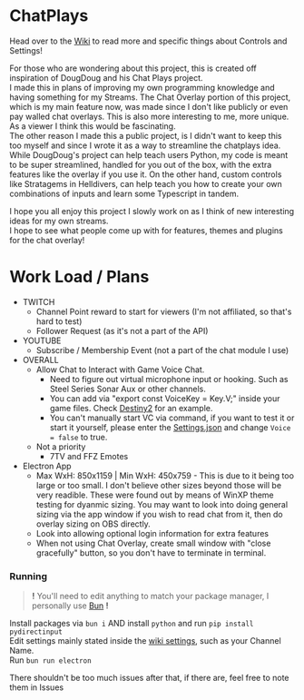 # ChatPlays
Head over to the [Wiki](https://github.com/AlgorithmicPolicyIndex/ChatPlays/wiki) to read more and specific things about Controls and Settings!  

For those who are wondering about this project, this is created off inspiration of DougDoug and his Chat Plays project.  
I made this in plans of improving my own programming knowledge and having something for my Streams. The Chat Overlay portion of this project, which is my main feature now, was made since I don't like publicly or even pay walled chat overlays. This is also more interesting to me, more unique. As a viewer I think this would be fascinating.  
The other reason I made this a public project, is I didn't want to keep this too myself and since I wrote it as a way to streamline the chatplays idea.  
While DougDoug's project can help teach users Python, my code is meant to be super streamlined, handled for you out of the box, with the extra features like the overlay if you use it. On the other hand, custom controls like Stratagems in Helldivers, can help teach you how to create your own combinations of inputs and learn some Typescript in tandem.

I hope you all enjoy this project I slowly work on as I think of new interesting ideas for my own streams.  
I hope to see what people come up with for features, themes and plugins for the chat overlay!

# Work Load / Plans
 - TWITCH
 	- Channel Point reward to start for viewers (I'm not affiliated, so that's hard to test)
	- Follower Request (as it's not a part of the API)
 - YOUTUBE
	- Subscribe / Membership Event (not a part of the chat module I use)
 - OVERALL
   - Allow Chat to Interact with Game Voice Chat.
       - Need to figure out virtual microphone input or hooking. Such as Steel Series Sonar Aux or other channels.
       - You can add via "export const VoiceKey = Key.V;" inside your game files. Check [Destiny2](./src/games/Destiny2.ts) for an example.
       - You can't manually start VC via command, if you want to test it or start it yourself, please enter the [Settings.json](./JSON/settings.json) and change `Voice = false` to true.
   - Not a priority
       - 7TV and FFZ Emotes
 - Electron App
	- Max WxH: 850x1159 | Min WxH: 450x759 - This is due to it being too large or too small. I don't believe other sizes beyond those will be very readible. These were found out by means of WinXP theme testing for dyanmic sizing. You may want to look into doing general sizing via the app window if you wish to read chat from it, then do overlay sizing on OBS directly.
	- Look into allowing optional login information for extra features
    - When not using Chat Overlay, create small window with "close gracefully" button, so you don't have to terminate in terminal.

### Running
> **!** You'll need to edit anything to match your package manager, I personally use [Bun](https://bun.sh) **!**

Install packages via `bun i` AND install `python` and run `pip install pydirectinput`  
Edit settings mainly stated inside the [wiki settings](https://github.com/AlgorithmicPolicyIndex/ChatPlays/wiki/Settings#main-settings), such as your Channel Name.  
Run `bun run electron`  

There shouldn't be too much issues after that, if there are, feel free to note them in Issues
